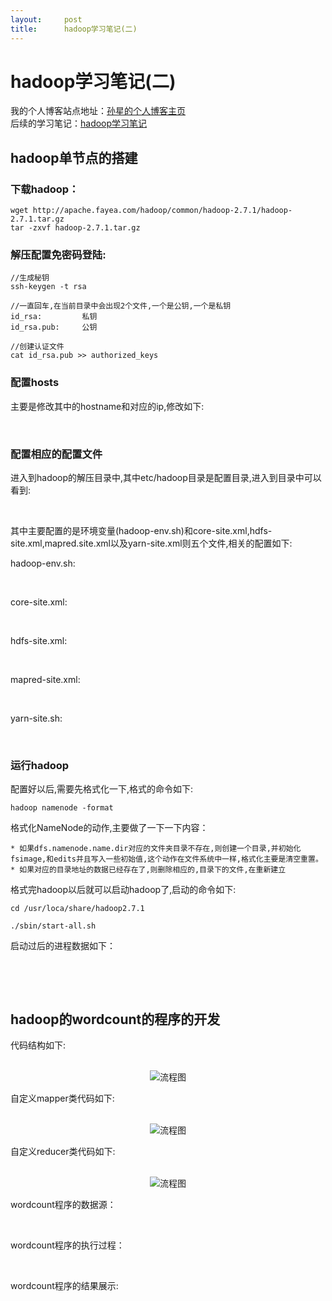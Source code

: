 ```yaml
---
layout:     post
title:      hadoop学习笔记(二)
---
```

<div id="article_content" class="article_content clearfix csdn-tracking-statistics" data-pid="blog" data-mod="popu_307" data-dsm="post">
								            <div id="content_views" class="markdown_views prism-atom-one-dark">
							<!-- flowchart 箭头图标 勿删 -->
							<svg xmlns="http://www.w3.org/2000/svg" style="display: none;"><path stroke-linecap="round" d="M5,0 0,2.5 5,5z" id="raphael-marker-block" style="-webkit-tap-highlight-color: rgba(0, 0, 0, 0);"></path></svg>
							<h1 id="hadoop学习笔记二">hadoop学习笔记(二)</h1>

<p>我的个人博客站点地址：<a href="http://www.sunxing.cc" rel="nofollow">孙星的个人博客主页</a>  <br>
后续的学习笔记：<a href="http://www.sunxing.cc/categories/hadoop/" rel="nofollow">hadoop学习笔记</a></p>

<h2 id="hadoop单节点的搭建">hadoop单节点的搭建</h2>



<h3 id="下载hadoop">下载hadoop：</h3>



<pre class="prettyprint"><code class=" hljs avrasm">wget http://apache<span class="hljs-preprocessor">.fayea</span><span class="hljs-preprocessor">.com</span>/hadoop/common/hadoop-<span class="hljs-number">2.7</span><span class="hljs-number">.1</span>/hadoop-<span class="hljs-number">2.7</span><span class="hljs-number">.1</span><span class="hljs-preprocessor">.tar</span><span class="hljs-preprocessor">.gz</span>
tar -zxvf hadoop-<span class="hljs-number">2.7</span><span class="hljs-number">.1</span><span class="hljs-preprocessor">.tar</span><span class="hljs-preprocessor">.gz</span></code></pre>



<h3 id="解压配置免密码登陆">解压配置免密码登陆:</h3>



<pre class="prettyprint"><code class=" hljs rust"><span class="hljs-comment">//生成秘钥</span>
ssh-keygen -t rsa

<span class="hljs-comment">//一直回车,在当前目录中会出现2个文件,一个是公钥,一个是私钥</span>
id_rsa:         私钥
id_rsa.<span class="hljs-keyword">pub</span>:     公钥

<span class="hljs-comment">//创建认证文件</span>
cat id_rsa.<span class="hljs-keyword">pub</span> &gt;&gt; authorized_keys</code></pre>



<h3 id="配置hosts">配置hosts</h3>

<p>主要是修改其中的hostname和对应的ip,修改如下: <br>
</p><center> <br>
    <img src="http://www.sunxing.cc/images/hadoop/hosts.jpg" alt="" title=""> <br>
</center><p></p>

<h3 id="配置相应的配置文件">配置相应的配置文件</h3>

<p>进入到hadoop的解压目录中,其中etc/hadoop目录是配置目录,进入到目录中可以看到: <br>
</p><center> <br>
    <img src="http://www.sunxing.cc/images/hadoop/conf-list.jpg" alt="" title=""> <br>
</center><p></p>

<p>其中主要配置的是环境变量(hadoop-env.sh)和core-site.xml,hdfs-site.xml,mapred.site.xml以及yarn-site.xml则五个文件,相关的配置如下:</p>

<p>hadoop-env.sh: <br>
</p><center> <br>
    <img src="http://www.sunxing.cc/images/hadoop/hadoop-env.jpg" alt="" title=""> <br>
</center><p></p>

<p>core-site.xml: <br>
</p><center> <br>
    <img src="http://www.sunxing.cc/images/hadoop/core-site.jpg" alt="" title=""> <br>
</center><p></p>

<p>hdfs-site.xml: <br>
</p><center> <br>
    <img src="http://www.sunxing.cc/images/hadoop/hdfs-site.jpg" alt="" title=""> <br>
</center><p></p>

<p>mapred-site.xml: <br>
</p><center> <br>
    <img src="http://www.sunxing.cc/images/hadoop/mapred-site.jpg" alt="" title=""> <br>
</center><p></p>

<p>yarn-site.sh: <br>
</p><center> <br>
    <img src="http://www.sunxing.cc/images/hadoop/yarn-site.jpg" alt="" title=""> <br>
</center><p></p>

<h3 id="运行hadoop">运行hadoop</h3>

<p>配置好以后,需要先格式化一下,格式的命令如下:</p>



<pre class="prettyprint"><code class=" hljs rsl">hadoop namenode -<span class="hljs-built_in">format</span></code></pre>

<p>格式化NameNode的动作,主要做了一下一下内容：</p>



<pre class="prettyprint"><code class=" hljs avrasm">* 如果dfs<span class="hljs-preprocessor">.namenode</span><span class="hljs-preprocessor">.name</span><span class="hljs-preprocessor">.dir</span>对应的文件夹目录不存在,则创建一个目录,并初始化fsimage,和edits并且写入一些初始值,这个动作在文件系统中一样,格式化主要是清空重置。
* 如果对应的目录地址的数据已经存在了,则删除相应的,目录下的文件,在重新建立</code></pre>

<p>格式完hadoop以后就可以启动hadoop了,启动的命令如下:</p>



<pre class="prettyprint"><code class=" hljs sql">cd /usr/loca/share/hadoop2.7.1

./sbin/<span class="hljs-operator"><span class="hljs-keyword">start</span>-<span class="hljs-keyword">all</span>.sh</span></code></pre>

<p>启动过后的进程数据如下： <br>
</p><center> <br>
    <img src="http://www.sunxing.cc/images/hadoop/jps.jpg" alt="" title=""> <br>
</center><p></p>

<p></p><center> <br>
    <img src="http://www.sunxing.cc/images/hadoop/cluster-view.jpg" alt="" title=""> <br>
</center><p></p>

<h2 id="hadoop的wordcount的程序的开发">hadoop的wordcount的程序的开发</h2>

<p>代码结构如下: <br>
</p><center> <br>
    <img src="http://www.sunxing.cc/images/hadoop/code-tree.jpg" alt="流程图" title=""> <br>
</center><p></p>

<p>自定义mapper类代码如下: <br>
</p><center> <br>
    <img src="http://www.sunxing.cc/images/hadoop/mapper.jpg" alt="流程图" title=""> <br>
</center><p></p>

<p>自定义reducer类代码如下: <br>
</p><center> <br>
    <img src="http://www.sunxing.cc/images/hadoop/reduce.jpg" alt="流程图" title=""> <br>
</center><p></p>

<p>wordcount程序的数据源： <br>
</p><center> <br>
    <img src="http://www.sunxing.cc/images/hadoop/wordcount-data.jpg" alt="" title=""> <br>
</center><p></p>

<p>wordcount程序的执行过程： <br>
</p><center> <br>
    <img src="http://www.sunxing.cc/images/hadoop/wordcount.jpg" alt="" title=""> <br>
</center><p></p>

<p>wordcount程序的结果展示: <br>
</p><center> <br>
    <img src="http://www.sunxing.cc/images/hadoop/wordcount-result.jpg" alt="" title=""> <br>
</center><p></p>            </div>
						<link href="https://csdnimg.cn/release/phoenix/mdeditor/markdown_views-9e5741c4b9.css" rel="stylesheet">
                </div>
